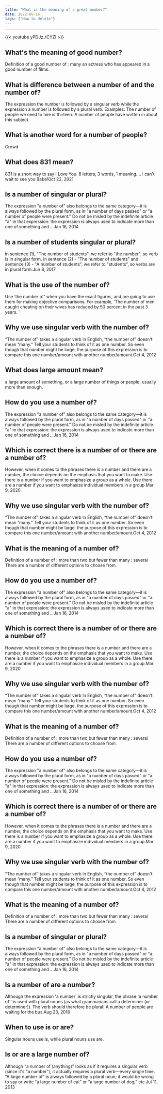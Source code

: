 ```yaml
---
title: "What is the meaning of a great number?"
date: 2022-06-16
tags: ["How to delete"]
---
```


---
{{< youtube yPDJz_tCYZI >}}
## What's the meaning of good number?
Definition of a good number of : many an actress who has appeared in a good number of films.

## What is difference between a number of and the number of?
The expression the number is followed by a singular verb while the expression a number is followed by a plural verb. Examples: The number of people we need to hire is thirteen. A number of people have written in about this subject.

## What is another word for a number of people?
Crowd

## What does 831 mean?
831 is a short way to say I Love You. 8 letters, 3 words, 1 meaning…. I can't wait to see you Babe!Oct 22, 2021

## Is a number of singular or plural?
The expression "a number of" also belongs to the same category—it is always followed by the plural form, as in "a number of days passed" or "a number of people were present." Do not be misled by the indefinite article "a" in that expression: the expression is always used to indicate more than one of something and ...Jan 16, 2014

## Is a number of students singular or plural?
in sentence (1), "The number of students", we refer to "the number", so verb is in singular form. in sentence (2) - "The number of students" and sentence (3) - "A number of students", we refer to "students", so verbs are in plural form.Jun 8, 2017

## What is the use of the number of?
Use 'the number of' when you have the exact figures, and are going to use them for making objective comparisons. For example, 'The number of men caught cheating on their wives has reduced by 50 percent in the past 3 years. '

## Why we use singular verb with the number of?
“The number of” takes a singular verb In English, “the number of” doesn't mean “many.” Tell your students to think of it as one number. So even though that number might be large, the purpose of this expression is to compare this one number/amount with another number/amount.Oct 4, 2012

## What does large amount mean?
a large amount of something, or a large number of things or people, usually more than enough.

## How do you use a number of?
The expression "a number of" also belongs to the same category—it is always followed by the plural form, as in "a number of days passed" or "a number of people were present." Do not be misled by the indefinite article "a" in that expression: the expression is always used to indicate more than one of something and ...Jan 16, 2014

## Which is correct there is a number of or there are a number of?
However, when it comes to the phrases there is a number and there are a number, the choice depends on the emphasis that you want to make. Use there is a number if you want to emphasize a group as a whole. Use there are a number if you want to emphasize individual members in a group.Mar 9, 2020

## Why we use singular verb with the number of?
“The number of” takes a singular verb In English, “the number of” doesn't mean “many.” Tell your students to think of it as one number. So even though that number might be large, the purpose of this expression is to compare this one number/amount with another number/amount.Oct 4, 2012

## What is the meaning of a number of?
Definition of a number of : more than two but fewer than many : several There are a number of different options to choose from.

## How do you use a number of?
The expression "a number of" also belongs to the same category—it is always followed by the plural form, as in "a number of days passed" or "a number of people were present." Do not be misled by the indefinite article "a" in that expression: the expression is always used to indicate more than one of something and ...Jan 16, 2014

## Which is correct there is a number of or there are a number of?
However, when it comes to the phrases there is a number and there are a number, the choice depends on the emphasis that you want to make. Use there is a number if you want to emphasize a group as a whole. Use there are a number if you want to emphasize individual members in a group.Mar 9, 2020

## Why we use singular verb with the number of?
“The number of” takes a singular verb In English, “the number of” doesn't mean “many.” Tell your students to think of it as one number. So even though that number might be large, the purpose of this expression is to compare this one number/amount with another number/amount.Oct 4, 2012

## What is the meaning of a number of?
Definition of a number of : more than two but fewer than many : several There are a number of different options to choose from.

## How do you use a number of?
The expression "a number of" also belongs to the same category—it is always followed by the plural form, as in "a number of days passed" or "a number of people were present." Do not be misled by the indefinite article "a" in that expression: the expression is always used to indicate more than one of something and ...Jan 16, 2014

## Which is correct there is a number of or there are a number of?
However, when it comes to the phrases there is a number and there are a number, the choice depends on the emphasis that you want to make. Use there is a number if you want to emphasize a group as a whole. Use there are a number if you want to emphasize individual members in a group.Mar 9, 2020

## Why we use singular verb with the number of?
“The number of” takes a singular verb In English, “the number of” doesn't mean “many.” Tell your students to think of it as one number. So even though that number might be large, the purpose of this expression is to compare this one number/amount with another number/amount.Oct 4, 2012

## What is the meaning of a number of?
Definition of a number of : more than two but fewer than many : several There are a number of different options to choose from.

## Is a number of singular or plural?
The expression "a number of" also belongs to the same category—it is always followed by the plural form, as in "a number of days passed" or "a number of people were present." Do not be misled by the indefinite article "a" in that expression: the expression is always used to indicate more than one of something and ...Jan 16, 2014

## Is a number of are a number?
Although the expression 'a number' is strictly singular, the phrase 'a number of'' is used with plural nouns (as what grammarians call a determiner (or determiner)). The verb should therefore be plural: A number of people are waiting for the bus.Aug 23, 2018

## When to use is or are?
Singular nouns use is, while plural nouns use are.

## Is or are a large number of?
Although “a number of (anything)" looks as if it requires a singular verb (since it's "a number”), it actually requires a plural verb—every single time. “A large number of” is always followed by a plural noun; it would be wrong to say or write “a large number of cat” or “a large number of dog,” etc.Jul 11, 2013

